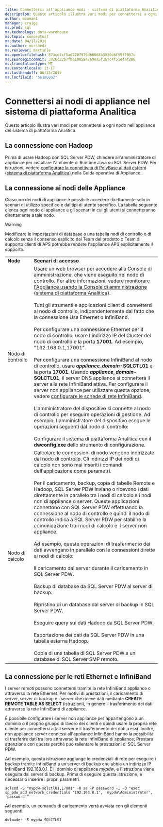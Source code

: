 ```yaml
---
title: Connettersi all'appliance nodi - sistema di piattaforma Analitica | Microsoft Docs
description: Questo articolo illustra vari modi per connettersi a ogni nodo nell'appliance del sistema di piattaforma Analitica.
author: mzaman1
manager: craigg
ms.prod: sql
ms.technology: data-warehouse
ms.topic: conceptual
ms.date: 04/17/2018
ms.author: murshedz
ms.reviewer: martinle
ms.openlocfilehash: 873ce3cf5ad2707979d66068b3930d6f59f7057c
ms.sourcegitcommit: 3026c22b7fba19059a769ea5f367c4f51efaf286
ms.translationtype: MT
ms.contentlocale: it-IT
ms.lasthandoff: 06/15/2019
ms.locfileid: "66186802"
---
```

# <a name="connect-to-appliance-nodes-in-analytics-platform-system"></a>Connettersi ai nodi di appliance nel sistema di piattaforma Analitica
Questo articolo illustra vari modi per connettersi a ogni nodo nell'appliance del sistema di piattaforma Analitica.  
  
## <a name="connecting-with-hadoop"></a>La connessione con Hadoop  
Prima di usare Hadoop con SQL Server PDW, chiedere all'amministratore di appliance per installare l'ambiente di Runtime Java su SQL Server PDW. Per istruzioni, vedere [configurare la connettività di PolyBase ai dati esterni &#40;sistema di piattaforma Analitica&#41; ](configure-polybase-connectivity-to-external-data.md) nella Guida operativa di Appliance.  
  
## <a name="ConnectingToIndividualNodes"></a>La connessione ai nodi delle Appliance  
Ciascuno dei nodi di appliance è possibile accedere direttamente solo in scenari di utilizzo specifico e dai tipi di utente specifico. La tabella seguente elenca ogni nodo di appliance e gli scenari in cui gli utenti si connetteranno direttamente a tale nodo.  
  
<!-- MISSING LINKS For information on the purpose of each node, see [Understanding SQL Server PDW &#40;SQL Server PDW&#41;](../sqlpdw/understanding-sql-server-pdw-sql-server-pdw.md).  -->  

> [!WARNING]  
> Modificare le impostazioni di database o una tabella nodi di controllo o di calcolo senza il consenso esplicito del Team del prodotto o Team di supporto clienti di APS potrebbe rendere l'appliance APS esplicitamente il supporto.
  
|||  
|-|-|  
|**Node**|**Scenari di accesso**|  
|Nodo di controllo|Usare un web browser per accedere alla Console di amministrazione, che viene eseguito nel nodo di controllo. Per altre informazioni, vedere [monitorare l'Appliance usando la Console di amministrazione &#40;sistema di piattaforma Analitica&#41;](monitor-the-appliance-by-using-the-admin-console.md).<br /><br />Tutti gli strumenti e applicazioni client di connettersi al nodo di controllo, indipendentemente dal fatto che la connessione Usa Ethernet o InfiniBand.<br /><br />Per configurare una connessione Ethernet per il nodo di controllo, usare l'indirizzo IP del Cluster del nodo di controllo e la porta **17001**. Ad esempio, "192.168.0.1,17001".<br /><br />Per configurare una connessione InfiniBand al nodo di controllo, usare  <strong>*appliance_domain*-SQLCTL01</strong> e la porta **17001**. Usando  <strong>*appliance_domain*-SQLCTL01</strong>, il server DNS appliance si connetterà il server alla rete InfiniBand attiva. Per configurare il server non appliance per utilizzare questa opzione, vedere [configurare le schede di rete InfiniBand](configure-infiniband-network-adapters.md).<br /><br />L'amministratore del dispositivo si connette al nodo di controllo per eseguire operazioni di gestione. Ad esempio, l'amministratore del dispositivo esegue le operazioni seguenti dal nodo di controllo:<br /><br />Configurare il sistema di piattaforma Analitica con il **dwconfig.exe** dello strumento di configurazione.|  
|Nodo di calcolo|Calcolare le connessioni di nodo vengono indirizzate dal nodo di controllo. Gli indirizzi IP dei nodi di calcolo non sono mai inseriti i comandi dell'applicazione come parametri.<br /><br />Per il caricamento, backup, copia di tabelle Remote e Hadoop, SQL Server PDW inviano o ricevono i dati direttamente in parallelo tra i nodi di calcolo e i nodi non di appliance o server. Queste applicazioni connettono con SQL Server PDW effettuando la connessione al nodo di controllo e quindi il nodo di controllo indica a SQL Server PDW per stabilire la comunicazione tra i nodi di calcolo e il server non appliance.<br /><br />Ad esempio, queste operazioni di trasferimento dei dati avvengano in parallelo con le connessioni dirette ai nodi di calcolo:<br /><br />Il caricamento dal server durante il caricamento in SQL Server PDW.<br /><br />Backup di database da SQL Server PDW al server di backup.<br /><br />Ripristino di un database dal server di backup in SQL Server PDW.<br /><br />Eseguire query sui dati Hadoop da SQL Server PDW.<br /><br />Esportazione dei dati da SQL Server PDW in una tabella esterna Hadoop.<br /><br />Copia di una tabella di SQL Server PDW a un database di SQL Server SMP remoto.|  
  
## <a name="connecting-to-the-ethernet-and-infiniband-networks"></a>La connessione per le reti Ethernet e InfiniBand  
I server remoti possono connettersi tramite la rete InfiniBand appliance o attraverso la rete Ethernet. Per motivi di prestazioni, il caricamento di server, server di backup e i server che riceve dati mediante **CREATE REMOTE TABLE AS SELECT** (istruzioni), in genere il trasferimento dei dati attraverso la rete InfiniBand di appliance.  
  
È possibile configurare i server non appliance per appartengono a un dominio o il proprio gruppo di lavoro dei clienti e quindi usare la propria rete cliente per connettersi a tali server e il trasferimento dei dati a essi. Inoltre, non appliance server connessi all'appliance InfiniBand hanno la possibilità di trasferire dati tra loro attraverso la rete InfiniBand di appliance; Prestare attenzione con questa perché può rallentare le prestazioni di SQL Server PDW.  
  
Ad esempio, questa istruzione aggiunge le credenziali di rete per eseguire i backup tramite InfiniBand a un server di backup che abbia un indirizzo IP InfiniBand 192.168.0.1. È il dominio di appliance *mypdw*, e l'istruzione viene eseguita dal server di backup. Prima di eseguire questa istruzione, è necessario inserire i propri parametri.  
  
```  
sqlcmd -S "mypdw-sqlctl01,17001" -U sa -P password -I -Q "exec sp_pdw_add_network_credentials '192.168.0.1', 'mypdw\Administrator', 'password'"  
```  
  
Ad esempio, un comando di caricamento verrà avviata con gli elementi seguenti:  
  
```  
dwloader -S mypdw-SQLCTL01  
```  
  
<!-- MISSING LINKS ## See Also  
[Configure an External Windows System To Receive Remote Table Copies Using InfiniBand &#40;SQL Server PDW&#41;](../sqlpdw/configure-an-external-windows-system-to-receive-remote-table-copies-using-infiniband-sql-server-pdw.md)  
[Common Metadata Query Examples &#40;SQL Server PDW&#41;](../sqlpdw/common-metadata-query-examples-sql-server-pdw.md)  -->  
  

